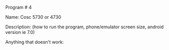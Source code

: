 Program # 4

Name:
Cosc 5730 or 4730

Description: (how to run the program, phone/emulator screen size, android version ie 7.0)

Anything that doesn't work:
